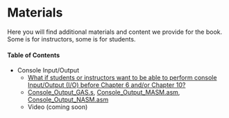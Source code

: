 # Materials

Here you will find additional materials and content we provide for the book. Some is for instructors, some is for students.

#### Table of Contents

- Console Input/Output
	- [What if students or instructors want to be able to perform console Input/Output (I/O) before Chapter 6 and/or Chapter 10?](./Console_IO.md)
	- [Console\_Output\_GAS.s](./Console\_IO/Console\_Output\_GAS.s), [Console\_Output\_MASM.asm](./Console\_IO/Console\_Output\_MASM.asm), [Console\_Output\_NASM.asm](./Console\_IO/Console\_Output\_NASM.asm)
	- Video (coming soon)
